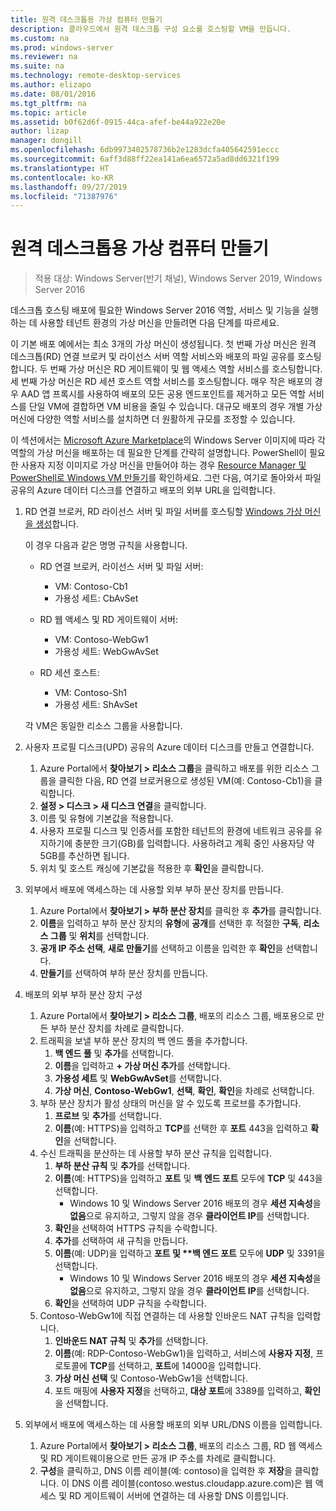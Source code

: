 ```yaml
---
title: 원격 데스크톱용 가상 컴퓨터 만들기
description: 클라우드에서 원격 데스크톱 구성 요소를 호스팅할 VM을 만듭니다.
ms.custom: na
ms.prod: windows-server
ms.reviewer: na
ms.suite: na
ms.technology: remote-desktop-services
ms.author: elizapo
ms.date: 08/01/2016
ms.tgt_pltfrm: na
ms.topic: article
ms.assetid: b0f62d6f-0915-44ca-afef-be44a922e20e
author: lizap
manager: dongill
ms.openlocfilehash: 6db9973402578736b2e1283dcfa405642591eccc
ms.sourcegitcommit: 6aff3d88ff22ea141a6ea6572a5ad8dd6321f199
ms.translationtype: HT
ms.contentlocale: ko-KR
ms.lasthandoff: 09/27/2019
ms.locfileid: "71387976"
---
```

# <a name="create-virtual-machines-for-remote-desktop"></a>원격 데스크톱용 가상 컴퓨터 만들기

>적용 대상: Windows Server(반기 채널), Windows Server 2019, Windows Server 2016

데스크톱 호스팅 배포에 필요한 Windows Server 2016 역할, 서비스 및 기능을 실행하는 데 사용할 테넌트 환경의 가상 머신을 만들려면 다음 단계를 따르세요.   
  
이 기본 배포 예에서는 최소 3개의 가상 머신이 생성됩니다. 첫 번째 가상 머신은 원격 데스크톱(RD) 연결 브로커 및 라이선스 서버 역할 서비스와 배포의 파일 공유를 호스팅합니다. 두 번째 가상 머신은 RD 게이트웨이 및 웹 액세스 역할 서비스를 호스팅합니다.  세 번째 가상 머신은 RD 세션 호스트 역할 서비스를 호스팅합니다. 매우 작은 배포의 경우 AAD 앱 프록시를 사용하여 배포의 모든 공용 엔드포인트를 제거하고 모든 역할 서비스를 단일 VM에 결합하면 VM 비용을 줄일 수 있습니다. 대규모 배포의 경우 개별 가상 머신에 다양한 역할 서비스를 설치하면 더 원활하게 규모를 조정할 수 있습니다.  
  
이 섹션에서는 [Microsoft Azure Marketplace](https://azure.microsoft.com/marketplace/)의 Windows Server 이미지에 따라 각 역할의 가상 머신을 배포하는 데 필요한 단계를 간략히 설명합니다. PowerShell이 필요한 사용자 지정 이미지로 가상 머신을 만들어야 하는 경우 [Resource Manager 및 PowerShell로 Windows VM 만들기](https://azure.microsoft.com/documentation/articles/virtual-machines-windows-ps-create/)를 확인하세요. 그런 다음, 여기로 돌아와서 파일 공유의 Azure 데이터 디스크를 연결하고 배포의 외부 URL을 입력합니다.  
  
1. RD 연결 브로커, RD 라이선스 서버 및 파일 서버를 호스팅할 [Windows 가상 머신을 생성](https://azure.microsoft.com/documentation/articles/virtual-machines-windows-hero-tutorial/)합니다.  
  
   이 경우 다음과 같은 명명 규칙을 사용합니다.  
   - RD 연결 브로커, 라이선스 서버 및 파일 서버:   
       - VM: Contoso-Cb1  
       - 가용성 세트: CbAvSet    
   - RD 웹 액세스 및 RD 게이트웨이 서버:   
       - VM: Contoso-WebGw1  
       - 가용성 세트: WebGwAvSet  
          
   - RD 세션 호스트:   
       - VM: Contoso-Sh1  
       - 가용성 세트: ShAvSet  
          
   각 VM은 동일한 리소스 그룹을 사용합니다.  
2. 사용자 프로필 디스크(UPD) 공유의 Azure 데이터 디스크를 만들고 연결합니다.  
   1.  Azure Portal에서 **찾아보기 > 리소스 그룹**을 클릭하고 배포를 위한 리소스 그룹을 클릭한 다음, RD 연결 브로커용으로 생성된 VM(예: Contoso-Cb1)을 클릭합니다.  
   2.  **설정 > 디스크 > 새 디스크 연결**을 클릭합니다.  
   3.  이름 및 유형에 기본값을 적용합니다.  
   4.  사용자 프로필 디스크 및 인증서를 포함한 테넌트의 환경에 네트워크 공유를 유지하기에 충분한 크기(GB)를 입력합니다. 사용하려고 계획 중인 사용자당 약 5GB를 추산하면 됩니다.  
   5.  위치 및 호스트 캐싱에 기본값을 적용한 후 **확인**을 클릭합니다.  
3. 외부에서 배포에 액세스하는 데 사용할 외부 부하 분산 장치를 만듭니다.
   1. Azure Portal에서 **찾아보기 > 부하 분산 장치**를 클릭한 후 **추가**를 클릭합니다.
   2. **이름**을 입력하고 부하 분산 장치의 **유형**에 **공개**를 선택한 후 적절한 **구독**, **리소스 그룹** 및 **위치**를 선택합니다.
   3. **공개 IP 주소 선택**, **새로 만들기**를 선택하고 이름을 입력한 후 **확인**을 선택합니다.
   4. **만들기**를 선택하여 부하 분산 장치를 만듭니다.
4. 배포의 외부 부하 분산 장치 구성
   1. Azure Portal에서 **찾아보기 > 리소스 그룹**, 배포의 리소스 그룹, 배포용으로 만든 부하 분산 장치를 차례로 클릭합니다.
   2. 트래픽을 보낼 부하 분산 장치의 백 엔드 풀을 추가합니다.
       1. **백 엔드 풀** 및 **추가**를 선택합니다.
       2. **이름**을 입력하고 **\+ 가상 머신 추가**를 선택합니다.
       3. **가용성 세트** 및 **WebGwAvSet**를 선택합니다.
       4. **가상 머신**, **Contoso-WebGw1**, **선택**, **확인**, **확인**을 차례로 선택합니다.
   3. 부하 분산 장치가 활성 상태의 머신을 알 수 있도록 프로브를 추가합니다.
       1. **프로브** 및 **추가**를 선택합니다.
       2. **이름**(예: HTTPS)을 입력하고 **TCP**를 선택한 후 **포트** 443을 입력하고 **확인**을 선택합니다.
   4. 수신 트래픽을 분산하는 데 사용할 부하 분산 규칙을 입력합니다.
      1. **부하 분산 규칙** 및 **추가**를 선택합니다.
      2. **이름**(예: HTTPS)을 입력하고 **포트** 및 **백 엔드 포트** 모두에 **TCP** 및 443을 선택합니다.
          - Windows 10 및 Windows Server 2016 배포의 경우 **세션 지속성**을 **없음**으로 유지하고, 그렇지 않을 경우 **클라이언트 IP**를 선택합니다.
      3. **확인**을 선택하여 HTTPS 규칙을 수락합니다.
      4. **추가**를 선택하여 새 규칙을 만듭니다.
      5. **이름**(예: UDP)을 입력하고 <strong>포트 및 **백 엔드 포트</strong> 모두에 **UDP** 및 3391을 선택합니다.
          - Windows 10 및 Windows Server 2016 배포의 경우 **세션 지속성**을 **없음**으로 유지하고, 그렇지 않을 경우 **클라이언트 IP**를 선택합니다.
      6. **확인**을 선택하여 UDP 규칙을 수락합니다.
   5. Contoso-WebGw1에 직접 연결하는 데 사용할 인바운드 NAT 규칙을 입력합니다.
       1. **인바운드 NAT 규칙** 및 **추가**를 선택합니다.
       2. **이름**(예: RDP-Contoso-WebGw1)을 입력하고, 서비스에 **사용자 지정**, 프로토콜에 **TCP**를 선택하고, **포트**에 14000을 입력합니다.
       3. **가상 머신 선택** 및 Contoso-WebGw1을 선택합니다.
       4. 포트 매핑에 **사용자 지정**을 선택하고, **대상 포트**에 3389를 입력하고, **확인**을 선택합니다.
5. 외부에서 배포에 액세스하는 데 사용할 배포의 외부 URL/DNS 이름을 입력합니다.  
   1.  Azure Portal에서 **찾아보기 > 리소스 그룹**, 배포의 리소스 그룹, RD 웹 액세스 및 RD 게이트웨이용으로 만든 공개 IP 주소를 차례로 클릭합니다.  
   2.  **구성**을 클릭하고, DNS 이름 레이블(예: contoso)을 입력한 후 **저장**을 클릭합니다. 이 DNS 이름 레이블(contoso.westus.cloudapp.azure.com)은 웹 액세스 및 RD 게이트웨이 서버에 연결하는 데 사용할 DNS 이름입니다.  

